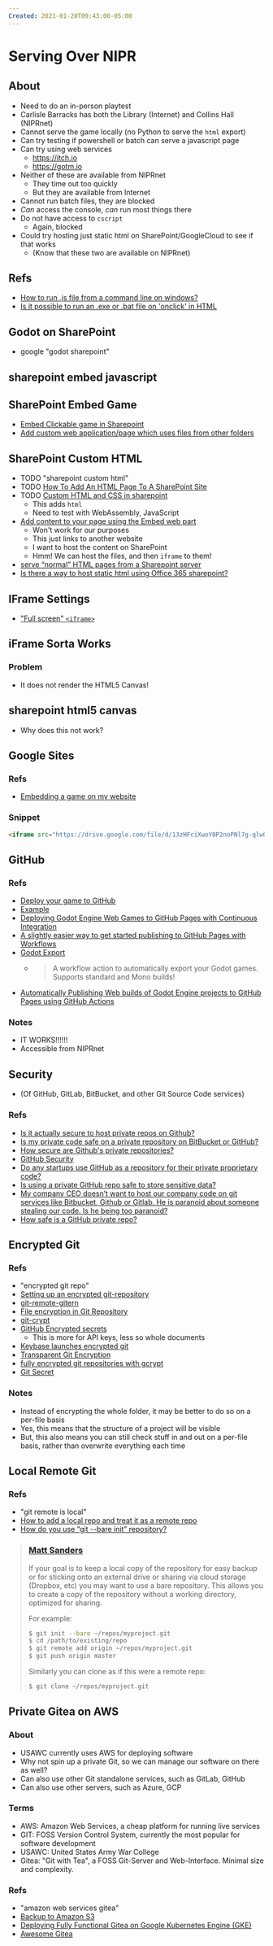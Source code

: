 ```yaml
---
Created: 2021-01-20T09:43:00-05:00
---
```






# Serving Over NIPR






## About
- Need to do an in-person playtest
- Carlisle Barracks has both the Library (Internet) and Collins Hall (NIPRnet)
- Cannot serve the game locally (no Python to serve the `html` export)
- Can try testing if powershell or batch can serve a javascript page
- Can try using web services
  - https://itch.io
  - https://gotm.io
- Neither of these are available from NIPRnet
  - They time out too quickly
  - But they are available from Internet
- Cannot run batch files, they are blocked
- *Can* access the console, *can* run most things there
- Do not have access to `cscript`
  - Again, blocked
- Could try hosting just static html on SharePoint/GoogleCloud to see if that works
  - (Know that these two are available on NIPRnet)






## Refs
- [How to run .js file from a command line on windows?](https://superuser.com/questions/488763/how-to-run-js-file-from-a-command-line-on-windows)
- [Is it possible to run an .exe or .bat file on 'onclick' in HTML](https://stackoverflow.com/questions/18980957/is-it-possible-to-run-an-exe-or-bat-file-on-onclick-in-html)







## Godot on SharePoint
- google "godot sharepoint"



## sharepoint embed javascript





## SharePoint Embed Game
- [Embed Clickable game in Sharepoint](https://clockworkchilli.com/forum/thread?id=Embed_Clickable_game_in_Sharepoint___10401&page=1)
- [Add custom web application/page which uses files from other folders](https://sharepoint.stackexchange.com/questions/88705/add-custom-web-application-page-which-uses-files-from-other-folders)







## SharePoint Custom HTML
- TODO "sharepoint custom html"
- TODO [How To Add An HTML Page To A SharePoint Site](https://www.c-sharpcorner.com/blogs/how-to-add-html-page-to-sharepoint-site)
- TODO [Custom HTML and CSS in sharepoint](https://sharepoint.stackexchange.com/questions/264764/custom-html-and-css-in-sharepoint)
  - This adds `html`
  - Need to test with WebAssembly, JavaScript
- [Add content to your page using the Embed web part](https://support.microsoft.com/en-us/office/add-content-to-your-page-using-the-embed-web-part-721f3b2f-437f-45ef-ac4e-df29dba74de8)
  - Won't work for our purposes
  - This just links to another website
  - I want to host the content on SharePoint
  - Hmm! We can host the files, and then `iframe` to them!
- [serve “normal” HTML pages from a Sharepoint server](https://superuser.com/questions/35291/serve-normal-html-pages-from-a-sharepoint-server)
- [Is there a way to host static html using Office 365 sharepoint?](https://sharepoint.stackexchange.com/questions/162019/is-there-a-way-to-host-static-html-using-office-365-sharepoint)








## IFrame Settings
- ["Full screen" `<iframe>`](https://stackoverflow.com/questions/3982422/full-screen-iframe)








## iFrame Sorta Works

### Problem
- It does not render the HTML5 Canvas!








## sharepoint html5 canvas
- Why does this not work?





## Google Sites

### Refs
- [Embedding a game on my website](https://www.godotforums.org/discussion/23244/embedding-a-game-on-my-website)

### Snippet
```html
<iframe src="https://drive.google.com/file/d/13zHFciXwoY0P2noPNl7g-qlw0aO8X3hY/view?usp=sharing" style="width:100%; height:100%;">AN IFRAME FAILURE HAS OCCURRED</iframe>
```





## GitHub

### Refs
- [Deploy your game to GitHub](https://posworkshop.space/posts/godot-deploy-web-export-to-github/)
- [Example](https://posworkshop.github.io/get-the-dot-demo/)
- [Deploying Godot Engine Web Games to GitHub Pages with Continuous Integration](https://paulgestwicki.blogspot.com/2020/07/deploying-godot-engine-web-games-to.html)
- [A slightly easier way to get started publishing to GitHub Pages with Workflows](https://paulgestwicki.blogspot.com/2020/08/a-slightly-easier-way-to-get-started.html)
- [Godot Export](https://github.com/firebelley/godot-export)
  - > A workflow action to automatically export your Godot games. Supports standard and Mono builds!
- [Automatically Publishing Web builds of Godot Engine projects to GitHub Pages using GitHub Actions](https://www.youtube.com/watch?v=OREQ9X1SdAw)

### Notes
- IT WORKS!!!!!!
- Accessible from NIPRnet









## Security

- (Of GitHub, GitLab, BitBucket, and other Git Source Code services)

### Refs
- [Is it actually secure to host private repos on Github?](https://www.quora.com/Is-it-actually-secure-to-host-private-repos-on-Github)
- [Is my private code safe on a private repository on BitBucket or GitHub?](https://www.quora.com/Is-my-private-code-safe-on-a-private-repository-on-BitBucket-or-GitHub)
- [How secure are Github's private repositories?](https://www.quora.com/How-secure-are-Githubs-private-repositories)
- [GitHub Security](https://github.com/security)
- [Do any startups use GitHub as a repository for their private proprietary code?](https://www.quora.com/Do-any-startups-use-GitHub-as-a-repository-for-their-private-proprietary-code)
- [Is using a private GitHub repo safe to store sensitive data?](https://www.quora.com/Is-using-a-private-GitHub-repo-safe-to-store-sensitive-data)
- [My company CEO doesn’t want to host our company code on git services like Bitbucket, Github or Gitlab. He is paranoid about someone stealing our code. Is he being too paranoid?](https://www.quora.com/My-company-CEO-doesn-t-want-to-host-our-company-code-on-git-services-like-Bitbucket-Github-or-Gitlab-He-is-paranoid-about-someone-stealing-our-code-Is-he-being-too-paranoid)
- [How safe is a GitHub private repo?](https://www.quora.com/How-safe-is-a-GitHub-private-repo)







## Encrypted Git

### Refs
- "encrypted git repo"
- [Setting up an encrypted git-repository](https://superuser.com/questions/1162907/setting-up-an-encrypted-git-repository#1267626)
- [git-remote-gitern](https://github.com/huumn/git-remote-gitern)
- [File encryption in Git Repository](https://stackoverflow.com/questions/48330742/file-encryption-in-git-repository)
- [git-crypt](https://github.com/AGWA/git-crypt)
- [GitHub Encrypted secrets](https://docs.github.com/en/actions/reference/encrypted-secrets)
  - This is more for API keys, less so whole documents
- [Keybase launches encrypted git](https://keybase.io/blog/encrypted-git-for-everyone)
- [Transparent Git Encryption](https://gist.github.com/todgru/c380aa758ac7639dacdb4d57a606c4f7)
- [fully encrypted git repositories with gcrypt](https://git-annex.branchable.com/tips/fully_encrypted_git_repositories_with_gcrypt/)
- [Git Secret](https://git-secret.io/)

### Notes
- Instead of encrypting the whole folder, it may be better to do so on a per-file basis
- Yes, this means that the structure of a project will be visible
- But, this also means you can still check stuff in and out on a per-file basis, rather than overwrite everything each time







## Local Remote Git

### Refs
- "git remote is local"
- [How to add a local repo and treat it as a remote repo](https://stackoverflow.com/questions/10603671/how-to-add-a-local-repo-and-treat-it-as-a-remote-repo)
- [How do you use “git --bare init” repository?](https://stackoverflow.com/questions/7632454/how-do-you-use-git-bare-init-repository?noredirect=1&lq=1)

> ### [Matt Sanders](https://stackoverflow.com/posts/34507038/revisions)
> If your goal is to keep a local copy of the repository for easy backup or for sticking onto an external drive or sharing via cloud storage (Dropbox, etc) you may want to use a bare repository. This allows you to create a copy of the repository without a working directory, optimized for sharing.
> 
> For example:
> ```bash
> $ git init --bare ~/repos/myproject.git
> $ cd /path/to/existing/repo
> $ git remote add origin ~/repos/myproject.git
> $ git push origin master
> ```
> Similarly you can clone as if this were a remote repo:
> ```bash
> $ git clone ~/repos/myproject.git
> ```





## Private Gitea on AWS

### About
- USAWC currently uses AWS for deploying software
- Why not spin up a private Git, so we can manage our software on there as well?
- Can also use other Git standalone services, such as GitLab, GitHub
- Can also use other servers, such as Azure, GCP

### Terms
- AWS: Amazon Web Services, a cheap platform for running live services
- GIT: FOSS Version Control System, currently the most popular for software development
- USAWC: United States Army War College
- Gitea: "Git with Tea", a FOSS Git-Server and Web-Interface. Minimal size and complexity.

### Refs
- "amazon web services gitea"
- [Backup to Amazon S3](https://golb.hplar.ch/2018/06/backup.html)
- [Deploying Fully Functional Gitea on Google Kubernetes Engine (GKE)](https://medium.com/swlh/deploying-fully-functional-gitea-on-google-kubernetes-engine-gke-c4134e13cc2e)
- [Awesome Gitea](https://gitea.com/gitea/awesome-gitea)




